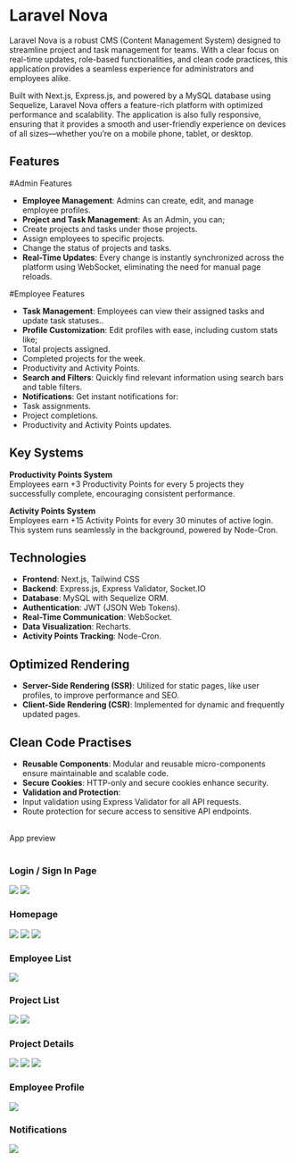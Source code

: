 # Laravel Nova

Laravel Nova is a robust CMS (Content Management System) designed to streamline project and task management for teams. With a clear focus on real-time updates, role-based functionalities, and clean code practices, this application provides a seamless experience for administrators and employees alike.

Built with Next.js, Express.js, and powered by a MySQL database using Sequelize, Laravel Nova offers a feature-rich platform with optimized performance and scalability. The application is also fully responsive, ensuring that it provides a smooth and user-friendly experience on devices of all sizes—whether you’re on a mobile phone, tablet, or desktop.

## Features<br>
#Admin Features<br>
- **Employee Management**: Admins can create, edit, and manage employee profiles.
- **Project and Task Management**: As an Admin, you can;
- Create projects and tasks under those projects.
- Assign employees to specific projects.
- Change the status of projects and tasks.
- **Real-Time Updates**: Every change is instantly synchronized across the platform using WebSocket, eliminating the need for manual page reloads.

#Employee Features<br>
- **Task Management**: Employees can view their assigned tasks and update task statuses..
- **Profile Customization**: Edit profiles with ease, including custom stats like;
- Total projects assigned.
- Completed projects for the week.
- Productivity and Activity Points.
- **Search and Filters**: Quickly find relevant information using search bars and table filters.
- **Notifications**: Get instant notifications for:
- Task assignments.
- Project completions.
- Productivity and Activity Points updates.

## Key Systems<br>
**Productivity Points System**<br>
Employees earn +3 Productivity Points for every 5 projects they successfully complete, encouraging consistent performance.

**Activity Points System**<br>
Employees earn +15 Activity Points for every 30 minutes of active login. This system runs seamlessly in the background, powered by Node-Cron.

## Technologies<br>
- **Frontend**: Next.js, Tailwind CSS
- **Backend**: Express.js, Express Validator, Socket.IO
- **Database**: MySQL with Sequelize ORM.
- **Authentication**: JWT (JSON Web Tokens).
- **Real-Time Communication**: WebSocket.
- **Data Visualization**: Recharts.
- **Activity Points Tracking**: Node-Cron.

## Optimized Rendering<br>
- **Server-Side Rendering (SSR)**: Utilized for static pages, like user profiles, to improve performance and SEO.
- **Client-Side Rendering (CSR)**: Implemented for dynamic and frequently updated pages.

## Clean Code Practises<br>
- **Reusable Components**: Modular and reusable micro-components ensure maintainable and scalable code.
- **Secure Cookies**: HTTP-only and secure cookies enhance security.
- **Validation and Protection**:
- Input validation using Express Validator for all API requests.
- Route protection for secure access to sensitive API endpoints.

  
<br>
App preview
<br><br>
<h3>Login / Sign In Page</h3>
<img src="fullstack-cms-app/assetsForReadme/loginScreen.png">
<img src="fullstack-cms-app/assetsForReadme/registerScreen.png">
<h3>Homepage</h3>
<img src="fullstack-cms-app/assetsForReadme/homePage.png">
<img src="fullstack-cms-app/assetsForReadme/employeesTask.png">
<img src="fullstack-cms-app/assetsForReadme/employeeCreation.png">
<h3>Employee List</h3>
<img src="fullstack-cms-app/assetsForReadme/employeeListPage.png">
<h3>Project List</h3>
<img src="fullstack-cms-app/assetsForReadme/projectList.png">
<img src="fullstack-cms-app/assetsForReadme/projectCreation.png">
<h3>Project Details</h3>
<img src="fullstack-cms-app/assetsForReadme/projectDetailPage.png">
<img src="fullstack-cms-app/assetsForReadme/projectTaskSection.png">
<img src="fullstack-cms-app/assetsForReadme/assignEmployeeSection.png">
<h3>Employee Profile</h3>
<img src="fullstack-cms-app/assetsForReadme/employeeProfile.png">
<h3>Notifications</h3>
<img src="fullstack-cms-app/assetsForReadme/notificationSection.png">
<br><br>
